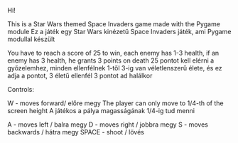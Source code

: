 Hi!

This is a Star Wars themed Space Invaders game made with the Pygame module
Ez a játék egy Star Wars kinézetű Space Invaders játék, ami Pygame modullal készült

You have to reach a score of 25 to win, each enemy has 1-3 health, if an enemy has 3 health, he grants 3 points on death
25 pontot kell elérni a győzelemhez, minden ellenfélnek 1-től 3-ig van véletlenszerű élete, és ez adja a pontot, 3 életű ellenfél 3 pontot ad halálkor

Controls:

W - moves forward/ előre megy
The player can only move to 1/4-th of the screen height
A játékos a pálya magasságának 1/4-ig tud menni

A - moves left / balra megy
D - moves right / jobbra megy
S - moves backwards / hátra megy
SPACE - shoot / lövés

